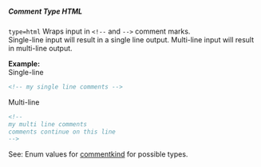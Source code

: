 ##### Comment Type HTML

`type=html` Wraps input in `<!--` and `-->` comment marks.  
Single-line input will result in a single line output. Multi-line input will result in multi-line output.

**Example:**  
Single-line

```html
<!-- my single line comments -->
```

Multi-line

```html
<!--
my multi line comments
comments continue on this line
-->
```

See: Enum values for [commentkind](/enums/enums.commentkind.html) for possible types.  